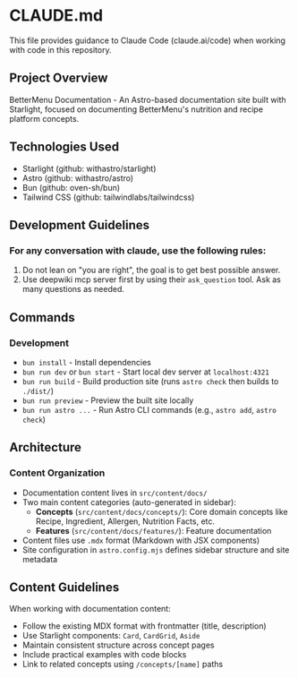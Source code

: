 # CLAUDE.md

This file provides guidance to Claude Code (claude.ai/code) when working with code in this repository.

## Project Overview

BetterMenu Documentation - An Astro-based documentation site built with Starlight, focused on documenting BetterMenu's nutrition and recipe platform concepts.

## Technologies Used
- Starlight (github: withastro/starlight)
- Astro (github: withastro/astro)
- Bun (github: oven-sh/bun)
- Tailwind CSS (github: tailwindlabs/tailwindcss)

## Development Guidelines
### For any conversation with claude, use the following rules:
1. Do not lean on "you are right", the goal is to get best possible answer.
2. Use deepwiki mcp server first by using their `ask_question` tool. Ask as many questions as needed.


## Commands
### Development
- `bun install` - Install dependencies
- `bun run dev` or `bun start` - Start local dev server at `localhost:4321`
- `bun run build` - Build production site (runs `astro check` then builds to `./dist/`)
- `bun run preview` - Preview the built site locally
- `bun run astro ...` - Run Astro CLI commands (e.g., `astro add`, `astro check`)

## Architecture
### Content Organization
- Documentation content lives in `src/content/docs/`
- Two main content categories (auto-generated in sidebar):
  - **Concepts** (`src/content/docs/concepts/`): Core domain concepts like Recipe, Ingredient, Allergen, Nutrition Facts, etc.
  - **Features** (`src/content/docs/features/`): Feature documentation
- Content files use `.mdx` format (Markdown with JSX components)
- Site configuration in `astro.config.mjs` defines sidebar structure and site metadata

## Content Guidelines
When working with documentation content:
- Follow the existing MDX format with frontmatter (title, description)
- Use Starlight components: `Card`, `CardGrid`, `Aside`
- Maintain consistent structure across concept pages
- Include practical examples with code blocks
- Link to related concepts using `/concepts/[name]` paths
